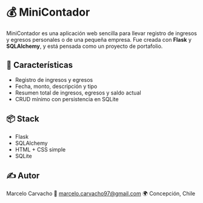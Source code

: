 # 💰 MiniContador

MiniContador es una aplicación web sencilla para llevar registro de ingresos y egresos personales o de una pequeña empresa. Fue creada con **Flask** y **SQLAlchemy**, y está pensada como un proyecto de portafolio.

## 🚀 Características

- Registro de ingresos y egresos
- Fecha, monto, descripción y tipo
- Resumen total de ingresos, egresos y saldo actual
- CRUD mínimo con persistencia en SQLite

## 📦 Stack

- Flask
- SQLAlchemy
- HTML + CSS simple
- SQLite

## ✍️ Autor
Marcelo Carvacho
📧 marcelo.carvacho97@gmail.com
🌍 Concepción, Chile
